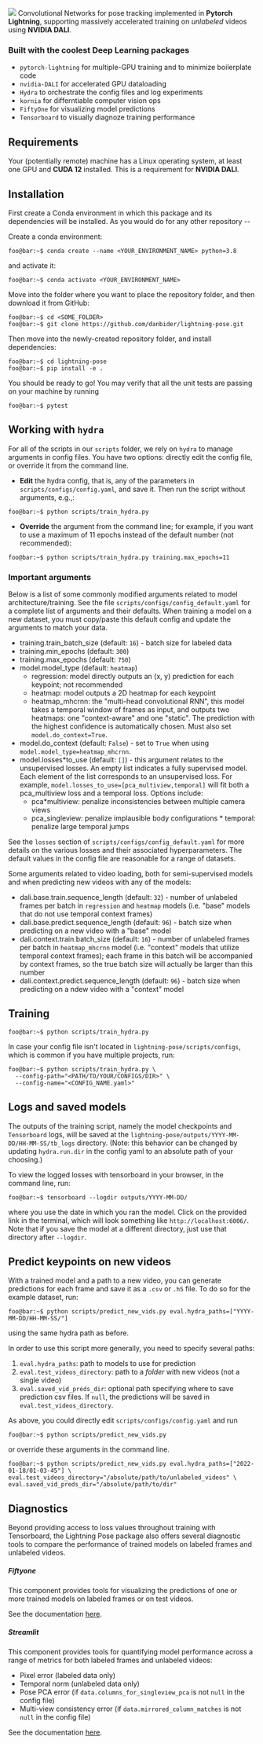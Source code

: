 ![](https://github.com/danbider/lightning-pose/raw/main/assets/images/LightningPose_horizontal_light.png)
Convolutional Networks for pose tracking implemented in **Pytorch Lightning**,
supporting massively accelerated training on _unlabeled_ videos using **NVIDIA DALI**.

### Built with the coolest Deep Learning packages

- `pytorch-lightning` for multiple-GPU training and to minimize boilerplate code
- `nvidia-DALI` for accelerated GPU dataloading
- `Hydra` to orchestrate the config files and log experiments
- `kornia` for differntiable computer vision ops
- `FiftyOne` for visualizing model predictions
- `Tensorboard` to visually diagnoze training performance

## Requirements

Your (potentially remote) machine has a Linux operating system, at least one GPU and **CUDA 12** installed. This
is a requirement for **NVIDIA DALI**.

## Installation

First create a Conda environment in which this package and its dependencies will be installed.
As you would do for any other repository --

Create a conda environment:

```console
foo@bar:~$ conda create --name <YOUR_ENVIRONMENT_NAME> python=3.8
```

and activate it:

```console
foo@bar:~$ conda activate <YOUR_ENVIRONMENT_NAME>
```

Move into the folder where you want to place the repository folder, and then download it from GitHub:

```console
foo@bar:~$ cd <SOME_FOLDER>
foo@bar:~$ git clone https://github.com/danbider/lightning-pose.git
```

Then move into the newly-created repository folder, and install dependencies:

```console
foo@bar:~$ cd lightning-pose
foo@bar:~$ pip install -e .
```

You should be ready to go! You may verify that all the unit tests are passing on your
machine by running

```console
foo@bar:~$ pytest
```

## Working with `hydra`

For all of the scripts in our `scripts` folder, we rely on `hydra` to manage arguments in
config files. You have two options: directly edit the config file, or override it from the command
line.

- **Edit** the hydra config, that is, any of the parameters in `scripts/configs/config.yaml`,
  and save it. Then run the script without arguments, e.g.,:

```console
foo@bar:~$ python scripts/train_hydra.py
```

- **Override** the argument from the command line; for example, if you want to use a maximum of 11
  epochs instead of the default number (not recommended):

```console
foo@bar:~$ python scripts/train_hydra.py training.max_epochs=11
```

### Important arguments

Below is a list of some commonly modified arguments related to model architecture/training. See
the file `scripts/configs/config_default.yaml` for a complete list of arguments and their defaults.
When training a model on a new dataset, you must copy/paste this default config and update the
arguments to match your data.

- training.train_batch_size (default: `16`) - batch size for labeled data
- training.min_epochs (default: `300`)
- training.max_epochs (default: `750`)
- model.model_type (default: `heatmap`)
  - regression: model directly outputs an (x, y) prediction for each keypoint; not recommended
  - heatmap: model outputs a 2D heatmap for each keypoint
  - heatmap_mhcrnn: the "multi-head convolutional RNN", this model takes a temporal window of
    frames as input, and outputs two heatmaps: one "context-aware" and one "static". The prediction
    with the highest confidence is automatically chosen. Must also set `model.do_context=True`.
- model.do_context (default: `False`) - set to `True` when using `model.model_type=heatmap_mhcrnn`.
- model.losses\*to_use (default: `[]`) - this argument relates to the unsupervised losses. An empty
  list indicates a fully supervised model. Each element of the list corresponds to an unsupervised
  loss. For example,
  `model.losses_to_use=[pca_multiview,temporal]` will fit both a pca_multiview loss and a temporal
  loss. Options include:
  - pca\*multiview: penalize inconsistencies between multiple camera views
  - pca_singleview: penalize implausible body configurations \* temporal: penalize large temporal jumps

See the `losses` section of `scripts/configs/config_default.yaml` for more details on the various
losses and their associated hyperparameters. The default values in the config file are reasonable
for a range of datasets.

Some arguments related to video loading, both for semi-supervised models and when predicting new
videos with any of the models:

- dali.base.train.sequence_length (default: `32`) - number of unlabeled frames per batch in
  `regression` and `heatmap` models (i.e. "base" models that do not use temporal context frames)
- dali.base.predict.sequence_length (default: `96`) - batch size when predicting on a new video with
  a "base" model
- dali.context.train.batch_size (default: `16`) - number of unlabeled frames per batch in
  `heatmap_mhcrnn` model (i.e. "context" models that utilize temporal context frames); each frame in
  this batch will be accompanied by context frames, so the true batch size will actually be larger
  than this number
- dali.context.predict.sequence_length (default: `96`) - batch size when predicting on a ndew video
  with a "context" model

## Training

```console
foo@bar:~$ python scripts/train_hydra.py
```

In case your config file isn't located in `lightning-pose/scripts/configs`, which is common if you
have multiple projects, run:

```console
foo@bar:~$ python scripts/train_hydra.py \
  --config-path="<PATH/TO/YOUR/CONFIGS/DIR>" \
  --config-name="<CONFIG_NAME.yaml>"
```

## Logs and saved models

The outputs of the training script, namely the model checkpoints and `Tensorboard` logs,
will be saved at the `lightning-pose/outputs/YYYY-MM-DD/HH-MM-SS/tb_logs` directory. (Note: this
behavior can be changed by updating `hydra.run.dir` in the config yaml to an absolute path of your
choosing.)

To view the logged losses with tensorboard in your browser, in the command line, run:

```console
foo@bar:~$ tensorboard --logdir outputs/YYYY-MM-DD/
```

where you use the date in which you ran the model. Click on the provided link in the
terminal, which will look something like `http://localhost:6006/`.
Note that if you save the model at a different directory, just use that directory after `--logdir`.

## Predict keypoints on new videos

With a trained model and a path to a new video, you can generate predictions for each
frame and save it as a `.csv` or `.h5` file.
To do so for the example dataset, run:

```console
foo@bar:~$ python scripts/predict_new_vids.py eval.hydra_paths=["YYYY-MM-DD/HH-MM-SS/"]
```

using the same hydra path as before.

In order to use this script more generally, you need to specify several paths:

1. `eval.hydra_paths`: path to models to use for prediction
2. `eval.test_videos_directory`: path to a _folder_ with new videos (not a single video)
3. `eval.saved_vid_preds_dir`: optional path specifying where to save prediction csv files. If `null`, the predictions will be saved in `eval.test_videos_directory`.

As above, you could directly edit `scripts/configs/config.yaml` and run

```console
foo@bar:~$ python scripts/predict_new_vids.py
```

or override these arguments in the command line.

```console
foo@bar:~$ python scripts/predict_new_vids.py eval.hydra_paths=["2022-01-18/01-03-45"] \
eval.test_videos_directory="/absolute/path/to/unlabeled_videos" \
eval.saved_vid_preds_dir="/absolute/path/to/dir"
```

## Diagnostics

Beyond providing access to loss values throughout training with Tensorboard, the Lightning Pose
package also offers several diagnostic tools to compare the performance of trained models on
labeled frames and unlabeled videos.

##### Fiftyone

This component provides tools for visualizing the predictions of one or more trained
models on labeled frames or on test videos.

See the documentation [here](docs/fiftyone.md).

##### Streamlit

This component provides tools for quantifying model performance across a range of
metrics for both labeled frames and unlabeled videos:

- Pixel error (labeled data only)
- Temporal norm (unlabeled data only)
- Pose PCA error (if `data.columns_for_singleview_pca` is not `null` in the config file)
- Multi-view consistency error (if `data.mirrored_column_matches` is not `null` in the config
  file)

See the documentation [here](docs/apps.md).
